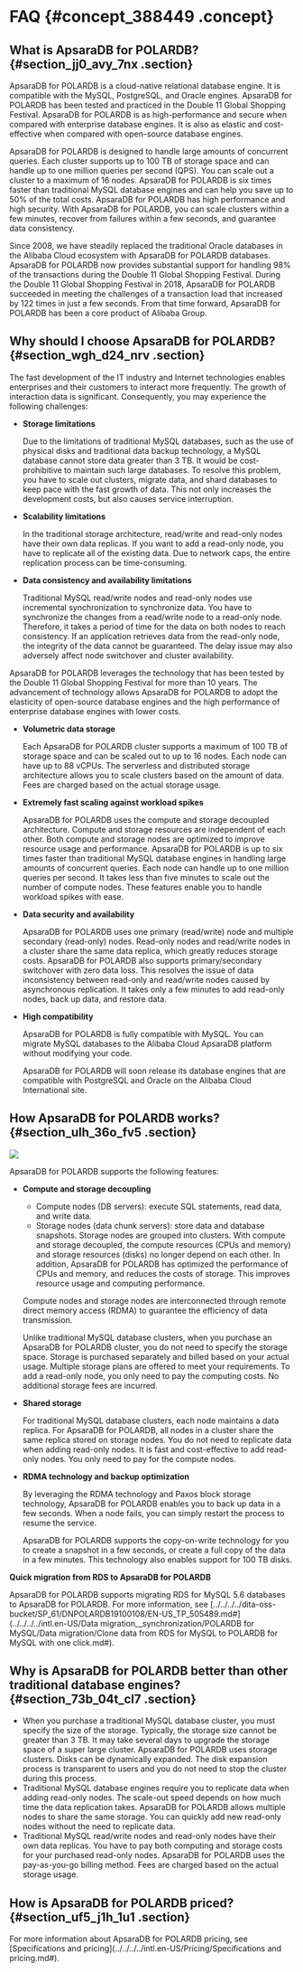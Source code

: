 # FAQ {#concept_388449 .concept}

## What is ApsaraDB for POLARDB? {#section_jj0_avy_7nx .section}

ApsaraDB for POLARDB is a cloud-native relational database engine. It is compatible with the MySQL, PostgreSQL, and Oracle engines. ApsaraDB for POLARDB has been tested and practiced in the Double 11 Global Shopping Festival. ApsaraDB for POLARDB is as high-performance and secure when compared with enterprise database engines. It is also as elastic and cost-effective when compared with open-source database engines.

ApsaraDB for POLARDB is designed to handle large amounts of concurrent queries. Each cluster supports up to 100 TB of storage space and can handle up to one million queries per second \(QPS\). You can scale out a cluster to a maximum of 16 nodes. ApsaraDB for POLARDB is six times faster than traditional MySQL database engines and can help you save up to 50% of the total costs. ApsaraDB for POLARDB has high performance and high security. With ApsaraDB for POLARDB, you can scale clusters within a few minutes, recover from failures within a few seconds, and guarantee data consistency.

Since 2008, we have steadily replaced the traditional Oracle databases in the Alibaba Cloud ecosystem with ApsaraDB for POLARDB databases. ApsaraDB for POLARDB now provides substantial support for handling 98% of the transactions during the Double 11 Global Shopping Festival. During the Double 11 Global Shopping Festival in 2018, ApsaraDB for POLARDB succeeded in meeting the challenges of a transaction load that increased by 122 times in just a few seconds. From that time forward, ApsaraDB for POLARDB has been a core product of Alibaba Group.

## Why should I choose ApsaraDB for POLARDB? {#section_wgh_d24_nrv .section}

The fast development of the IT industry and Internet technologies enables enterprises and their customers to interact more frequently. The growth of interaction data is significant. Consequently, you may experience the following challenges:

-   **Storage limitations** 

    Due to the limitations of traditional MySQL databases, such as the use of physical disks and traditional data backup technology, a MySQL database cannot store data greater than 3 TB. It would be cost-prohibitive to maintain such large databases. To resolve this problem, you have to scale out clusters, migrate data, and shard databases to keep pace with the fast growth of data. This not only increases the development costs, but also causes service interruption.

-   **Scalability limitations** 

    In the traditional storage architecture, read/write and read-only nodes have their own data replicas. If you want to add a read-only node, you have to replicate all of the existing data. Due to network caps, the entire replication process can be time-consuming.

-   **Data consistency and availability limitations** 

    Traditional MySQL read/write nodes and read-only nodes use incremental synchronization to synchronize data. You have to synchronize the changes from a read/write node to a read-only node. Therefore, it takes a period of time for the data on both nodes to reach consistency. If an application retrieves data from the read-only node, the integrity of the data cannot be guaranteed. The delay issue may also adversely affect node switchover and cluster availability.


ApsaraDB for POLARDB leverages the technology that has been tested by the Double 11 Global Shopping Festival for more than 10 years. The advancement of technology allows ApsaraDB for POLARDB to adopt the elasticity of open-source database engines and the high performance of enterprise database engines with lower costs.

-   **Volumetric data storage** 

    Each ApsaraDB for POLARDB cluster supports a maximum of 100 TB of storage space and can be scaled out to up to 16 nodes. Each node can have up to 88 vCPUs. The serverless and distributed storage architecture allows you to scale clusters based on the amount of data. Fees are charged based on the actual storage usage.

-   **Extremely fast scaling against workload spikes** 

    ApsaraDB for POLARDB uses the compute and storage decoupled architecture. Compute and storage resources are independent of each other. Both compute and storage nodes are optimized to improve resource usage and performance. ApsaraDB for POLARDB is up to six times faster than traditional MySQL database engines in handling large amounts of concurrent queries. Each node can handle up to one million queries per second. It takes less than five minutes to scale out the number of compute nodes. These features enable you to handle workload spikes with ease.

-   **Data security and availability** 

    ApsaraDB for POLARDB uses one primary \(read/write\) node and multiple secondary \(read-only\) nodes. Read-only nodes and read/write nodes in a cluster share the same data replica, which greatly reduces storage costs. ApsaraDB for POLARDB also supports primary/secondary switchover with zero data loss. This resolves the issue of data inconsistency between read-only and read/write nodes caused by asynchronous replication. It takes only a few minutes to add read-only nodes, back up data, and restore data.

-   **High compatibility** 

    ApsaraDB for POLARDB is fully compatible with MySQL. You can migrate MySQL databases to the Alibaba Cloud ApsaraDB platform without modifying your code.

    ApsaraDB for POLARDB will soon release its database engines that are compatible with PostgreSQL and Oracle on the Alibaba Cloud International site.


## How ApsaraDB for POLARDB works? {#section_ulh_36o_fv5 .section}

![](images/56662_en-US.png)

ApsaraDB for POLARDB supports the following features:

-   **Compute and storage decoupling** 

    -   Compute nodes \(DB servers\): execute SQL statements, read data, and write data.
    -   Storage nodes \(data chunk servers\): store data and database snapshots. Storage nodes are grouped into clusters.
    With compute and storage decoupled, the compute resources \(CPUs and memory\) and storage resources \(disks\) no longer depend on each other. In addition, ApsaraDB for POLARDB has optimized the performance of CPUs and memory, and reduces the costs of storage. This improves resource usage and computing performance.

    Compute nodes and storage nodes are interconnected through remote direct memory access \(RDMA\) to guarantee the efficiency of data transmission.

    Unlike traditional MySQL database clusters, when you purchase an ApsaraDB for POLARDB cluster, you do not need to specify the storage space. Storage is purchased separately and billed based on your actual usage. Multiple storage plans are offered to meet your requirements. To add a read-only node, you only need to pay the computing costs. No additional storage fees are incurred.

-   **Shared storage** 

    For traditional MySQL database clusters, each node maintains a data replica. For ApsaraDB for POLARDB, all nodes in a cluster share the same replica stored on storage nodes. You do not need to replicate data when adding read-only nodes. It is fast and cost-effective to add read-only nodes. You only need to pay for the compute nodes.

-   **RDMA technology and backup optimization** 

    By leveraging the RDMA technology and Paxos block storage technology, ApsaraDB for POLARDB enables you to back up data in a few seconds. When a node fails, you can simply restart the process to resume the service.

    ApsaraDB for POLARDB supports the copy-on-write technology for you to create a snapshot in a few seconds, or create a full copy of the data in a few minutes. This technology also enables support for 100 TB disks.


**Quick migration from RDS to ApsaraDB for POLARDB**

ApsaraDB for POLARDB supports migrating RDS for MySQL 5.6 databases to ApsaraDB for POLARDB. For more information, see [../../../../dita-oss-bucket/SP\_61/DNPOLARDB19100108/EN-US\_TP\_505489.md\#](../../../../intl.en-US/Data migration__synchronization/POLARDB for MySQL/Data migration/Clone data from RDS for MySQL to POLARDB for MySQL with one click.md#).

## Why is ApsaraDB for POLARDB better than other traditional database engines? {#section_73b_04t_cl7 .section}

-   When you purchase a traditional MySQL database cluster, you must specify the size of the storage. Typically, the storage size cannot be greater than 3 TB. It may take several days to upgrade the storage space of a super large cluster. ApsaraDB for POLARDB uses storage clusters. Disks can be dynamically expanded. The disk expansion process is transparent to users and you do not need to stop the cluster during this process.
-   Traditional MySQL database engines require you to replicate data when adding read-only nodes. The scale-out speed depends on how much time the data replication takes. ApsaraDB for POLARDB allows multiple nodes to share the same storage. You can quickly add new read-only nodes without the need to replicate data.
-   Traditional MySQL read/write nodes and read-only nodes have their own data replicas. You have to pay both computing and storage costs for your purchased read-only nodes. ApsaraDB for POLARDB uses the pay-as-you-go billing method. Fees are charged based on the actual storage usage.

## How is ApsaraDB for POLARDB priced? {#section_uf5_j1h_1u1 .section}

For more information about ApsaraDB for POLARDB pricing, see [Specifications and pricing](../../../../intl.en-US/Pricing/Specifications and pricing.md#).

